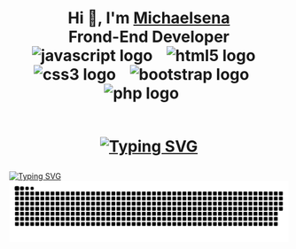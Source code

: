 <h1 align="center">Hi 👋, I'm <a href="https://michaelsena2523.github.io/Portafolioweb.github.io/" target="blank">
Michaelsena</a><br>
Frond-End Developer<br>
  
  <div >
    <img src="https://cdn.jsdelivr.net/gh/devicons/devicon/icons/javascript/javascript-original.svg" height="40" alt="javascript logo"  />
    <img width="12" />
    <img src="https://cdn.jsdelivr.net/gh/devicons/devicon/icons/html5/html5-original.svg" height="40" alt="html5 logo"  />
    <img width="12" />
    <img src="https://cdn.jsdelivr.net/gh/devicons/devicon/icons/css3/css3-original.svg" height="40" alt="css3 logo"  />
    <img width="12" />
    <img src="https://cdn.jsdelivr.net/gh/devicons/devicon/icons/bootstrap/bootstrap-original.svg" height="40" alt="bootstrap logo"  />
    <img width="20" />
    <img src="https://cdn.jsdelivr.net/gh/devicons/devicon/icons/php/php-original.svg" height="40" alt="php logo"  />
    <img width="20" />
  </div><br>

 <a href=""><img src="https://readme-typing-svg.herokuapp.com?font=Fira+Code&weight=600&size=25&pause=1000&random=false&width=435&lines=Welcome+to+my+GitHub+page;I+hope+you+like+some+of+my+repository" alt="Typing SVG" /></a>

</h1>
 <a href="https://git.io/typing-svg"><img src="https://readme-typing-svg.herokuapp.com? font=Fira+Code&pause=1000&random=false&width=435&lines=Welcome+to+my+GitHub+page;I+hope+you+like+some+of+my+repository" 
  alt="Typing SVG"/></a>
</h1>


<img  align="center"  src="https://raw.githubusercontent.com/Envoy-VC/Envoy-VC/output/github-contribution-grid-snake-dark.svg">
